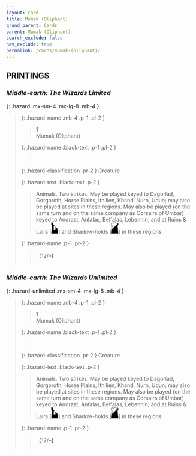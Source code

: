 ```yaml
---
layout: card
title: Mumak (Oliphant)
grand_parent: Cards
parent: Mumak (Oliphant)
search_exclude: false
nav_exclude: true
permalink: /cards/mumak-(oliphant)/
---
```


## PRINTINGS


### _Middle-earth: The Wizards Limited_

{: .hazard .mx-sm-4 .mx-lg-8 .mb-4 }
> {: .hazard-name .mb-4 .p-1 .pl-2 }
> > <div class="hazard-mp">1</div>
> > <div class="card-name">Mumak (Oliphant)</div>
>
> {: .hazard-name .black-text .p-1 .pl-2 }
> > &nbsp;
>
> {: .hazard-classification .pr-2 }
> Creature
>
> {: .hazard-text .black-text .p-2 }
> > Animals. Two strikes. May be played keyed to Dagorlad, Gorgoroth, Horse Plains, Ithilien, Khand, Nurn, Udun; may also be played at sites in these regions. May also be played (on the same turn and on the same company as Corsairs of Umbar) keyed to Andrast, Anfalas, Belfalas, Lebennin; and at Ruins & Lairs \[![](/assets/images/ruinlair.svg)] and Shadow-holds \[![](/assets/images/shadow-hold.svg)] in these regions. 
>
> {: .hazard-name .p-1 .pr-2 }
> > <div class="card-shield">【12/&ndash;】</div>
> > <div class="card-corruption">&nbsp;</div>

### _Middle-earth: The Wizards Unlimited_

{: .hazard-unlimited .mx-sm-4 .mx-lg-8 .mb-4 }
> {: .hazard-name .mb-4 .p-1 .pl-2 }
> > <div class="hazard-mp">1</div>
> > <div class="card-name">Mumak (Oliphant)</div>
>
> {: .hazard-name .black-text .p-1 .pl-2 }
> > &nbsp;
>
> {: .hazard-classification .pr-2 }
> Creature
>
> {: .hazard-text .black-text .p-2 }
> > Animals. Two strikes. May be played keyed to Dagorlad, Gorgoroth, Horse Plains, Ithilien, Khand, Nurn, Udun; may also be played at sites in these regions. May also be played (on the same turn and on the same company as Corsairs of Umbar) keyed to Andrast, Anfalas, Belfalas, Lebennin; and at Ruins & Lairs \[![](/assets/images/ruinlair.svg)] and Shadow-holds \[![](/assets/images/shadow-hold.svg)] in these regions. 
>
> {: .hazard-name .p-1 .pr-2 }
> > <div class="card-shield">【12/&ndash;】</div>
> > <div class="card-corruption-white">&nbsp;</div>
